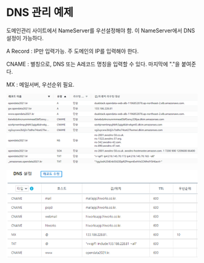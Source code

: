 # DNS 관리 예제

도메인관리 사이트에서 NameServer를 우선설정해야 함. 이 NameServer에서 DNS 설정이 가능하다.

A Record : IP만 입력가능. 주 도메인의 IP를 입력해야 한다.

CNAME : 별칭으로, DNS 또는 A레코드 명칭을 입력할 수 있다. 마지막에 "."을 붙여준다.

MX : 메일서버, 우선순위 필요.



![Example from Route53](../.gitbook/assets/image%20%281%29.png)

![Example from Gabia](../.gitbook/assets/image%20%282%29.png)

